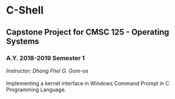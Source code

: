 # C-Shell
## Capstone Project for CMSC 125 - Operating Systems <br />
### A.Y. 2018-2019 Semester 1 <br />
*Instructor: Dhong Fhel G. Gom-os*<br />
<br />
Implementing a kernel interface in Windows Command Prompt in C Programming Language.